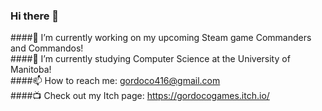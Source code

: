 ### Hi there 👋

####🔭 I’m currently working on my upcoming Steam game Commanders and Commandos!  
####🌱 I’m currently studying Computer Science at the University of Manitoba!  
####📫 How to reach me: gordoco416@gmail.com  
####📺 Check out my Itch page: https://gordocogames.itch.io/  

<!--
**Gordoco/Gordoco** is a ✨ _special_ ✨ repository because its `README.md` (this file) appears on your GitHub profile.

Here are some ideas to get you started:

- 🔭 I’m currently working on ...
- 🌱 I’m currently learning ...
- 👯 I’m looking to collaborate on ...
- 🤔 I’m looking for help with ...
- 💬 Ask me about ...
- 📫 How to reach me: ...
- 😄 Pronouns: ...
- ⚡ Fun fact: ...
-->
